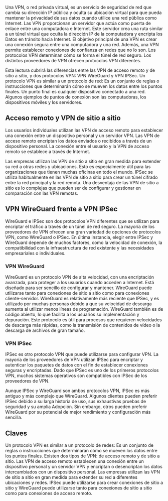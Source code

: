 
Una VPN, o red privada virtual, es un servicio de seguridad de red que cambia su dirección IP pública y oculta su ubicación virtual para que pueda mantener la privacidad de sus datos cuando utilice una red pública como Internet. Las VPN proporcionan un servidor que actúa como puerta de enlace entre una computadora e Internet. Este servidor crea una ruta similar a un túnel virtual que oculta la dirección IP de la computadora y encripta los Datos en tránsito hacia Internet. El objetivo principal de una VPN es crear una conexión segura entre una computadora y una red. Además, una VPN permite establecer conexiones de confianza en redes que no lo son. Los protocolos VPN determinan cómo se forma el túnel de red seguro. Los distintos proveedores de VPN ofrecen protocolos VPN diferentes.

Esta lectura cubrirá las diferencias entre las VPN de acceso remoto y de sitio a sitio, y dos protocolos VPN: VPN WireGuard y VPN IPSec. Un protocolo VPN es similar a un protocolo de red: Es un conjunto de reglas o instrucciones que determinarán cómo se mueven los datos entre los puntos finales. Un punto final es cualquier dispositivo conectado a una red. Algunos ejemplos de puntos de conexión son las computadoras, los dispositivos móviles y los servidores.

## Acceso remoto y VPN de sitio a sitio

Los usuarios individuales utilizan las VPN de acceso remoto para establecer una conexión entre un dispositivo personal y un servidor VPN. Las VPN de acceso remoto encriptan los datos enviados o recibidos a través de un dispositivo personal. La conexión entre el usuario y la VPN de acceso remoto se establece a través de Internet.

Las empresas utilizan las VPN de sitio a sitio en gran medida para extender su red a otras redes y ubicaciones. Esto es especialmente útil para las organizaciones que tienen muchas oficinas en todo el mundo. IPSec se utiliza habitualmente en las VPN de sitio a sitio para crear un túnel cifrado entre la red principal y la red remota. Una desventaja de las VPN de sitio a sitio es lo complejas que pueden ser de configurar y gestionar en comparación con las VPN remotas.

## VPN WireGuard frente a VPN IPSec

WireGuard e IPSec son dos protocolos VPN diferentes que se utilizan para encriptar el tráfico a través de un túnel de red seguro. La mayoría de los proveedores de VPN ofrecen una gran variedad de opciones de protocolos VPN, como WireGuard o IPSec. En última instancia, elegir entre IPSec y WireGuard depende de muchos factores, como la velocidad de conexión, la compatibilidad con la infraestructura de red existente y las necesidades empresariales o individuales.

### VPN WireGuard

WireGuard es un protocolo VPN de alta velocidad, con una encriptación avanzada, para proteger a los usuarios cuando acceden a Internet. Está diseñado para ser sencillo de configurar y mantener. WireGuard puede utilizarse tanto para conexiones de sitio a sitio como para conexiones cliente-servidor. WireGuard es relativamente más reciente que IPSec, y es utilizado por muchas personas debido a que su velocidad de descarga aumenta al utilizar menos líneas de programación. WireGuard también es de código abierto, lo que facilita a los usuarios su implementación y depuración. Este protocolo es útil para procesos que requieren velocidades de descarga más rápidas, como la transmisión de contenidos de vídeo o la descarga de archivos de gran tamaño.

### VPN IPSec

IPSec es otro protocolo VPN que puede utilizarse para configurar VPN. La mayoría de los proveedores de VPN utilizan IPSec para encriptar y autenticar los paquetes de datos con el fin de establecer conexiones seguras y encriptadas. Dado que IPSec es uno de los primeros protocolos VPN, muchos sistemas operativos son compatibles con IPSec de los proveedores de VPN.

Aunque IPSec y WireGuard son ambos protocolos VPN, IPSec es más antiguo y más complejo que WireGuard. Algunos clientes pueden preferir IPSec debido a su larga historia de uso, sus exhaustivas pruebas de seguridad y su amplia Adopción. Sin embargo, otros pueden preferir WireGuard por su potencial de mejor rendimiento y configuración más sencilla.

## Claves

Un protocolo VPN es similar a un protocolo de redes: Es un conjunto de reglas o instrucciones que determinarán cómo se mueven los datos entre los puntos finales. Existen dos tipos de VPN: de acceso remoto y de sitio a sitio. Las VPN de acceso remoto establecen una conexión entre un dispositivo personal y un servidor VPN y encriptan o desencriptan los datos intercambiados con un dispositivo personal. Las empresas utilizan las VPN de sitio a sitio en gran medida para extender su red a diferentes ubicaciones y redes. IPSec puede utilizarse para crear conexiones de sitio a sitio y WireGuard puede utilizarse tanto para conexiones de sitio a sitio como para conexiones de acceso remoto.

